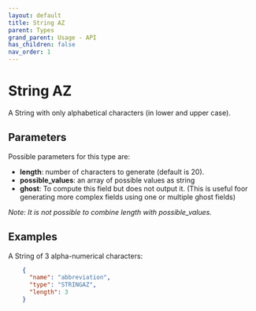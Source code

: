 ```yaml
---
layout: default
title: String AZ
parent: Types
grand_parent: Usage - API
has_children: false
nav_order: 1
---
```


# String AZ

A String with only alphabetical characters (in lower and upper case).

## Parameters

Possible parameters for this type are:

- **length**: number of characters to generate (default is 20).
- **possible_values**: an array of possible values as string
- **ghost**: To compute this field but does not output it. (This is useful foor generating more complex fields using one or multiple ghost fields)

*Note: It is not possible to combine length with possible_values.*

## Examples

A String of 3 alpha-numerical characters:

```json
    {
      "name": "abbreviation",
      "type": "STRINGAZ",
      "length": 3
    }
```

